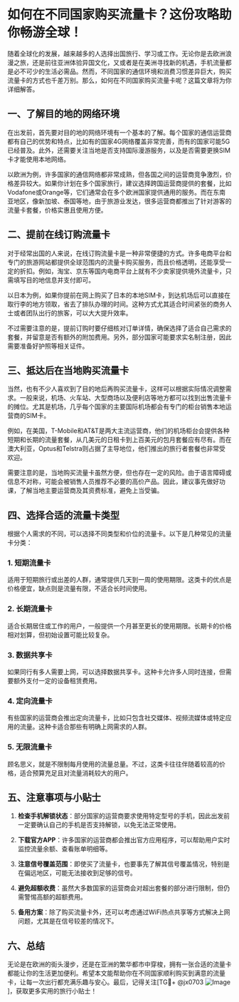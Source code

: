 # 如何在不同国家购买流量卡？这份攻略助你畅游全球！

随着全球化的发展，越来越多的人选择出国旅行、学习或工作。无论你是去欧洲浪漫之旅，还是前往亚洲体验异国文化，又或者是在美洲寻找新的机遇，手机流量都是必不可少的生活必需品。然而，不同国家的通信环境和消费习惯差异巨大，购买流量卡的方式也千差万别。那么，如何在不同国家购买流量卡呢？这篇文章将为你详细解答。

## 一、了解目的地的网络环境

在出发前，首先要对目的地的网络环境有一个基本的了解。每个国家的通信运营商都有自己的优势和特点，比如有的国家4G网络覆盖非常完善，而有的国家可能5G已经普及。此外，还需要关注当地是否支持国际漫游服务，以及是否需要更换SIM卡才能使用本地网络。

以欧洲为例，许多国家的通信网络都非常成熟，但各国之间的运营商竞争激烈，价格差异较大。如果你计划在多个国家旅行，建议选择跨国运营商提供的套餐，比如Vodafone或Orange等，它们通常会在多个欧洲国家提供通用的服务。而在东南亚地区，像新加坡、泰国等地，由于旅游业发达，很多运营商都推出了针对游客的流量卡套餐，价格实惠且使用方便。

## 二、提前在线订购流量卡

对于经常出国的人来说，在线订购流量卡是一种非常便捷的方式。许多电商平台和专门的旅游网站都提供全球范围内的流量卡购买服务，而且价格透明，还能享受一定的折扣。例如，淘宝、京东等国内电商平台上就有不少卖家提供境外流量卡，只需填写目的地信息并支付即可。

以日本为例，如果你提前在网上购买了日本的本地SIM卡，到达机场后可以直接在取行李的地方领取，省去了排队办理的时间。这种方式尤其适合时间紧张的商务人士或者团队出行的旅客，可以大大提升效率。

不过需要注意的是，提前订购时要仔细核对订单详情，确保选择了适合自己需求的套餐，并留意是否有额外的附加费用。另外，部分国家可能要求实名制注册，因此需要准备好护照等相关证件。

## 三、抵达后在当地购买流量卡

当然，也有不少人喜欢到了目的地后再购买流量卡，这样可以根据实际情况调整需求。一般来说，机场、火车站、大型商场以及便利店等地方都可以找到出售流量卡的摊位。尤其是机场，几乎每个国家的主要国际机场都会有专门的柜台销售本地运营商的SIM卡。

例如，在美国，T-Mobile和AT&T是两大主流运营商，他们的机场柜台会提供各种短期和长期的流量套餐，从几美元的日租卡到上百美元的包月套餐应有尽有。而在澳大利亚，Optus和Telstra则占据了主导地位，他们推出的旅行者套餐也非常受欢迎。

需要注意的是，当地购买流量卡虽然方便，但也存在一定的风险。由于语言障碍或信息不对称，可能会被销售人员推荐不必要的高价产品。因此，建议事先做好功课，了解当地主要运营商及其资费标准，避免上当受骗。

## 四、选择合适的流量卡类型

根据个人需求的不同，可以选择不同类型和价位的流量卡。以下是几种常见的流量卡分类：

### 1. 短期流量卡
适用于短期旅行或出差的人群，通常提供几天到一周的使用期限。这类卡的优点是价格便宜，缺点则是流量有限，不适合长时间使用。

### 2. 长期流量卡
适合长期居住或工作的用户，一般提供一个月甚至更长的使用期限。长期卡的价格相对划算，但初始设置可能比较复杂。

### 3. 数据共享卡
如果同行有多人需要上网，可以选择数据共享卡。这种卡允许多人同时连接，但需要额外支付一定的设备租赁费用。

### 4. 定向流量卡
有些国家的运营商会推出定向流量卡，比如只包含社交媒体、视频流媒体或特定应用的流量。这种卡适合那些有明确上网需求的人群。

### 5. 无限流量卡
顾名思义，就是不限制每月使用的流量总量。不过，这类卡往往伴随着较高的价格，适合预算充足且对流量消耗较大的用户。

## 五、注意事项与小贴士

1. **检查手机解锁状态**：部分国家的运营商要求使用特定型号的手机，因此出发前一定要确认自己的手机是否支持解锁，以免无法正常使用。

2. **下载官方APP**：许多国家的运营商都会推出官方应用程序，可以帮助用户实时监控流量余额、查看账单明细等。

3. **注意信号覆盖范围**：即使买了流量卡，也要事先了解其信号覆盖情况，特别是在偏远地区，可能无法接收到足够的信号。

4. **避免超额收费**：虽然大多数国家的运营商会对超出套餐的部分进行限制，但仍需警惕高额的超额费用。

5. **备用方案**：除了购买流量卡外，还可以考虑通过WiFi热点共享等方式解决上网问题，尤其是在信号较差的情况下。

## 六、总结

无论是在欧洲的街头漫步，还是在亚洲的繁华都市中穿梭，拥有一张合适的流量卡都能让你的生活更加便利。希望本文能帮助你在不同国家顺利购买到满意的流量卡，让每一次出行都充满乐趣与安心。最后，记得关注[TG💪+ @jx0703 ![Image](https://github.com/user-attachments/assets/dbca1d08-cadb-493c-b0ec-ad6f7a83f270)]，获取更多实用的旅行小贴士！